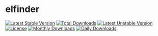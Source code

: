 # elfinder

[![Latest Stable Version](https://poser.pugx.org/recca0120/elfinder/v/stable)](https://packagist.org/packages/recca0120/elfinder)
[![Total Downloads](https://poser.pugx.org/recca0120/elfinder/downloads)](https://packagist.org/packages/recca0120/elfinder)
[![Latest Unstable Version](https://poser.pugx.org/recca0120/elfinder/v/unstable)](https://packagist.org/packages/recca0120/elfinder)
[![License](https://poser.pugx.org/recca0120/elfinder/license)](https://packagist.org/packages/recca0120/elfinder)
[![Monthly Downloads](https://poser.pugx.org/recca0120/elfinder/d/monthly)](https://packagist.org/packages/recca0120/elfinder)
[![Daily Downloads](https://poser.pugx.org/recca0120/elfinder/d/daily)](https://packagist.org/packages/recca0120/elfinder)
